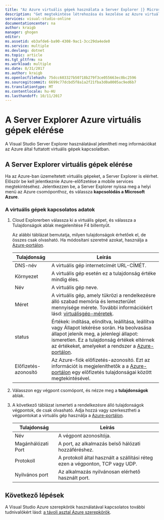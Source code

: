 ```yaml
---
title: "Az Azure virtuális gépek használata a Server Explorer |} Microsoft Docs"
description: "Get megtekintése létrehozása és kezelése az Azure virtuális gépek (VM) a Visual Studio Server Explorer."
services: visual-studio-online
documentationcenter: na
author: kraigb
manager: ghogen
editor: 
ms.assetid: eb3afde6-ba90-4308-9ac1-3cc29da4ede0
ms.service: multiple
ms.devlang: dotnet
ms.topic: article
ms.tgt_pltfrm: na
ms.workload: multiple
ms.date: 8/31/2017
ms.author: kraigb
ms.openlocfilehash: 75dcc603327b50718b279f3ce055663ec0bc2596
ms.sourcegitcommit: 6699c77dcbd5f8a1a2f21fba3d0a0005ac9ed6b7
ms.translationtype: MT
ms.contentlocale: hu-HU
ms.lasthandoff: 10/11/2017
---
```

# <a name="accessing-azure-virtual-machines-from-server-explorer"></a>A Server Explorer Azure virtuális gépek elérése
A Visual Studio Server Explorer használatával jelenítheti meg információkat az Azure által futtatott virtuális gépek kapcsolatban.

## <a name="accessing-virtual-machines-in-server-explorer"></a>A Server Explorer virtuális gépek elérése
Ha az Azure-ban üzemeltetett virtuális gépeket, a Server Explorer is elérhet. Először be kell jelentkeznie Azure-előfizetése a mobile services megtekintéséhez. Jelentkezzen be, a Server Explorer nyissa meg a helyi menü az Azure csomóponthoz, és válassza **kapcsolódás a Microsoft Azure**.

### <a name="to-get-information-about-your-virtual-machines"></a>A virtuális gépek kapcsolatos adatok
1. Cloud Explorerben válassza ki a virtuális gépet, és válassza a Tulajdonságok ablak megjelenítése F4 billentyűt.
   
    Az alábbi táblázat bemutatja, milyen tulajdonságok érhetőek el, de összes csak olvasható. Ha módosítani szeretné azokat, használja a [Azure-portálon](http://go.microsoft.com/fwlink/p/?LinkID=525040).
   
   | Tulajdonság | Leírás |
   | --- | --- |
   | DNS-név |A virtuális gép internetcímét URL-CÍMÉT. |
   | Környezet |A virtuális gép esetén ez a tulajdonság értéke mindig éles. |
   | Név |A virtuális gép neve. |
   | Méret |A virtuális gép, amely tükrözi a rendelkezésre álló szabad memória és lemezterület mennyisége mérete. További információkért lásd: [virtuálisgép-méretek](https://docs.microsoft.com/azure/cloud-services/cloud-services-sizes-specs). |
   | status |Értékek: indítása, elindítva, leállítása, leállítva vagy Állapot lekérése során. Ha beolvasása állapot jelenik meg, a jelenlegi állapot: ismeretlen. Ez a tulajdonság értékek eltérnek az értékeket, amelyeket a rendszer a [Azure-portálon](http://go.microsoft.com/fwlink/p/?LinkID=525040). |
   | Előfizetés-azonosító |Az Azure-fiók előfizetés-azonosító. Ezt az információt is megjeleníthetők a a [Azure-portálon](http://go.microsoft.com/fwlink/p/?LinkID=525040) egy előfizetés tulajdonságai között megtekintésével. |
2. Válasszon egy végpont csomópont, és nézze meg a **tulajdonságok** ablak.
3. A következő táblázat ismerteti a rendelkezésre álló tulajdonságok végpontok, de csak olvasható. Adja hozzá vagy szerkesztheti a végpontokat a virtuális gép használja a [Azure-portálon](http://go.microsoft.com/fwlink/p/?LinkID=525040). 
   
   | Tulajdonság | Leírás |
   | --- | --- |
   | Név |A végpont azonosítója. |
   | Magánhálózati Port |A port, az alkalmazás belső hálózati hozzáféréshez. |
   | Protokoll |A protokoll által használt a szállítási réteg ezen a végponton, TCP vagy UDP. |
   | Nyilvános port |Az alkalmazás nyilvánosan elérhető használt port. |

## <a name="next-steps"></a>Következő lépések
A Visual Studio Azure szerepkörök használatával kapcsolatos további tudnivalókért lásd: [a távoli asztal Azure szerepkörök](vs-azure-tools-remote-desktop-roles.md).

